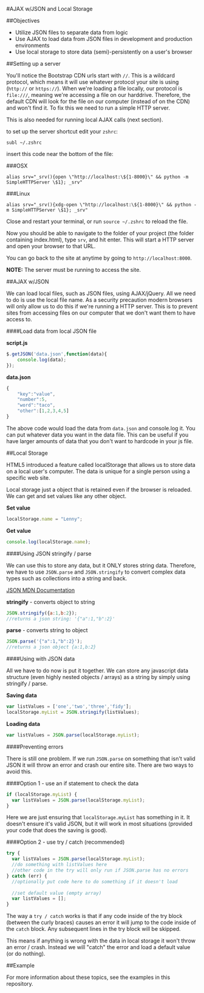 #AJAX w/JSON and Local Storage

##Objectives

* Utilize JSON files to separate data from logic
* Use AJAX to load data from JSON files in development and production environments
* Use local storage to store data (semi)-persistently on a user's browser

##Setting up a server

You'll notice the Bootstrap CDN urls start with `//`. This is a wildcard protocol, which means it will use whatever protocol your site is using (`http://` or `https://`). When we're loading a file locally, our protocol is `file:///`, meaning we're accessing a file on our harddrive. Therefore, the default CDN will look for the file on our computer (instead of on the CDN) and won't find it. To fix this we need to run a simple HTTP server.

This is also needed for running local AJAX calls (next section).

to set up the server shortcut edit your `zshrc`:

```
subl ~/.zshrc
```

insert this code near the bottom of the file:

###OSX

```
alias srv="_srv(){open \"http://localhost:\${1-8000}\" && python -m SimpleHTTPServer \$1}; _srv"
```

###Linux

```
alias srv="_srv(){xdg-open \"http://localhost:\${1-8000}\" && python -m SimpleHTTPServer \$1}; _srv"
```

Close and restart your terminal, or run `source ~/.zshrc` to reload the file.

Now you should be able to navigate to the folder of your project (the folder containing index.html), type `srv`, and hit enter. This will start a HTTP server and open your browser to that URL.

You can go back to the site at anytime by going to `http://localhost:8000`.

**NOTE:** The server must be running to access the site.

##AJAX w/JSON

We can load local files, such as JSON files, using AJAX/jQuery. All we need to do is use the local file name. As a security precaution modern browsers will only allow us to do this if we're running a HTTP server. This is to prevent sites from accessing files on our computer that we don't want them to have access to.

####Load data from local JSON file

**script.js**

```js
$.getJSON('data.json',function(data){
    console.log(data);
});
```

**data.json**

```js
{
    "key":"value",
    "number":5,
    "word":"taco",
    "other":[1,2,3,4,5]
}
```

The above code would load the data from `data.json` and console.log it. You can put whatever data you want in the data file. This can be useful if you have larger amounts of data that you don't want to hardcode in your js file.


##Local Storage

HTML5 introduced a feature called localStorage that allows us to store data on a local user's computer. The data is unique for a single person using a specific web site.

Local storage just a object that is retained even if the browser is reloaded. We can get and set values like any other object.

**Set value**

```js
localStorage.name = "Lenny";
```

**Get value**
```js
console.log(localStorage.name);
```


####Using JSON stringify / parse

We can use this to store any data, but it ONLY stores string data. Therefore, we have to use `JSON.parse` and `JSON.stringify` to convert complex data types such as collections into a string and back.

[JSON MDN Documentation](https://developer.mozilla.org/en-US/docs/Web/JavaScript/Reference/Global_Objects/JSON)

**stringify** - converts object to string

```js
JSON.stringify({a:1,b:2});
//returns a json string: '{"a":1,"b":2}'
```

**parse** - converts string to object

```javascript
JSON.parse('{"a":1,"b":2}');
//returns a json object {a:1,b:2}
```

####Using with JSON data

All we have to do now is put it together. We can store any javascript data structure (even highly nested objects / arrays) as a string by simply using stringify / parse.

**Saving data**

```js
var listValues = ['one','two','three','fidy'];
localStorage.myList = JSON.stringify(listValues);
```

**Loading data**

```js
var listValues = JSON.parse(localStorage.myList);
```

####Preventing errors

There is still one problem. If we run `JSON.parse` on something that isn't valid JSON it will throw an error and crash our entire site. There are two ways to avoid this.

####Option 1 - use an if statement to check the data

```js
if (localStorage.myList) {
  var listValues = JSON.parse(localStorage.myList);
}
```

Here we are just ensuring that `localStorage.myList` has something in it. It doesn't ensure it's valid JSON, but it will work in most situations (provided your code that does the saving is good).


####Option 2 - use try / catch (recommended)

```js
try {
  var listValues = JSON.parse(localStorage.myList);
  //do something with listValues here
  //other code in the try will only run if JSON.parse has no errors
} catch (err) {
  //optionally put code here to do something if it doesn't load
  
  //set default value (empty array)
  var listValues = [];
}
```

The way a `try / catch` works is that if any code inside of the try block (between the curly braces) causes an error it will jump to the code inside of the `catch` block. Any subsequent lines in the try block will be skipped.

This means if anything is wrong with the data in local storage it won't throw an error / crash. Instead we will "catch" the error and load a default value (or do nothing).

##Example

For more information about these topics, see the examples in this repository.
